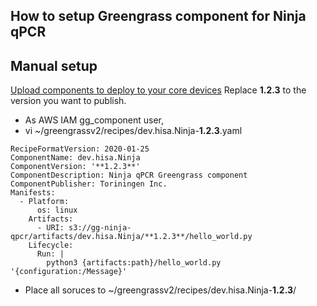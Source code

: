 ## How to setup Greengrass component for Ninja qPCR

## Manual setup

[Upload components to deploy to your core devices](https://docs.aws.amazon.com/greengrass/v2/developerguide/upload-components.html)
Replace **1.2.3** to the version you want to publish.

- As AWS IAM gg_component user,
- vi ~/greengrassv2/recipes/dev.hisa.Ninja-**1.2.3**.yaml
```
RecipeFormatVersion: 2020-01-25
ComponentName: dev.hisa.Ninja
ComponentVersion: '**1.2.3**'
ComponentDescription: Ninja qPCR Greengrass component
ComponentPublisher: Toriningen Inc.
Manifests:
  - Platform:
      os: linux
    Artifacts:
      - URI: s3://gg-ninja-qpcr/artifacts/dev.hisa.Ninja/**1.2.3**/hello_world.py
    Lifecycle:
      Run: |
        python3 {artifacts:path}/hello_world.py '{configuration:/Message}'
```
- Place all soruces to ~/greengrassv2/recipes/dev.hisa.Ninja-**1.2.3**/
